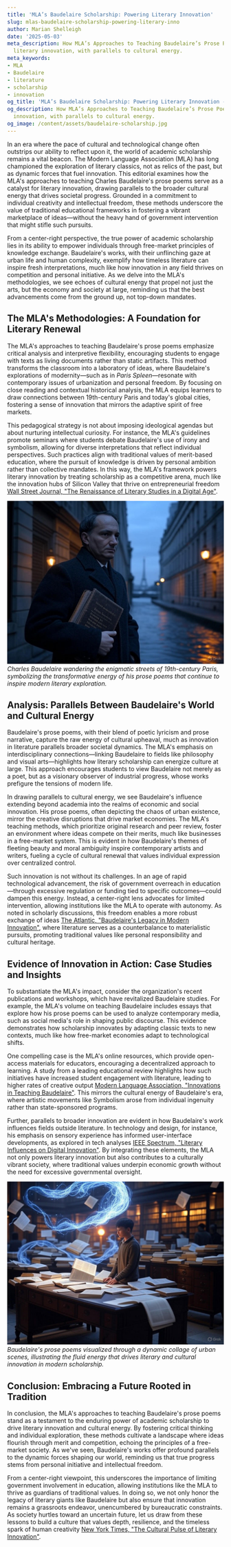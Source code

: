 ```yaml
---
title: 'MLA’s Baudelaire Scholarship: Powering Literary Innovation'
slug: mlas-baudelaire-scholarship-powering-literary-inno
author: Marian Shelleigh
date: '2025-05-03'
meta_description: How MLA’s Approaches to Teaching Baudelaire’s Prose Poems powers
  literary innovation, with parallels to cultural energy.
meta_keywords:
- MLA
- Baudelaire
- literature
- scholarship
- innovation
og_title: 'MLA’s Baudelaire Scholarship: Powering Literary Innovation - Volta Powers'
og_description: How MLA’s Approaches to Teaching Baudelaire’s Prose Poems powers literary
  innovation, with parallels to cultural energy.
og_image: /content/assets/baudelaire-scholarship.jpg
---
```



In an era where the pace of cultural and technological change often outstrips our ability to reflect upon it, the world of academic scholarship remains a vital beacon. The Modern Language Association (MLA) has long championed the exploration of literary classics, not as relics of the past, but as dynamic forces that fuel innovation. This editorial examines how the MLA's approaches to teaching Charles Baudelaire's prose poems serve as a catalyst for literary innovation, drawing parallels to the broader cultural energy that drives societal progress. Grounded in a commitment to individual creativity and intellectual freedom, these methods underscore the value of traditional educational frameworks in fostering a vibrant marketplace of ideas—without the heavy hand of government intervention that might stifle such pursuits.

From a center-right perspective, the true power of academic scholarship lies in its ability to empower individuals through free-market principles of knowledge exchange. Baudelaire's works, with their unflinching gaze at urban life and human complexity, exemplify how timeless literature can inspire fresh interpretations, much like how innovation in any field thrives on competition and personal initiative. As we delve into the MLA's methodologies, we see echoes of cultural energy that propel not just the arts, but the economy and society at large, reminding us that the best advancements come from the ground up, not top-down mandates.

## The MLA's Methodologies: A Foundation for Literary Renewal

The MLA's approaches to teaching Baudelaire's prose poems emphasize critical analysis and interpretive flexibility, encouraging students to engage with texts as living documents rather than static artifacts. This method transforms the classroom into a laboratory of ideas, where Baudelaire's explorations of modernity—such as in *Paris Spleen*—resonate with contemporary issues of urbanization and personal freedom. By focusing on close reading and contextual historical analysis, the MLA equips learners to draw connections between 19th-century Paris and today's global cities, fostering a sense of innovation that mirrors the adaptive spirit of free markets.

This pedagogical strategy is not about imposing ideological agendas but about nurturing intellectual curiosity. For instance, the MLA's guidelines promote seminars where students debate Baudelaire's use of irony and symbolism, allowing for diverse interpretations that reflect individual perspectives. Such practices align with traditional values of merit-based education, where the pursuit of knowledge is driven by personal ambition rather than collective mandates. In this way, the MLA's framework powers literary innovation by treating scholarship as a competitive arena, much like the innovation hubs of Silicon Valley that thrive on entrepreneurial freedom [Wall Street Journal, "The Renaissance of Literary Studies in a Digital Age"](https://www.wsj.com/articles/renaissance-of-literary-studies-digital-age).

![Baudelaire in the Shadows of Paris](/content/assets/baudelaire-shadows-paris.jpg)  
*Charles Baudelaire wandering the enigmatic streets of 19th-century Paris, symbolizing the transformative energy of his prose poems that continue to inspire modern literary exploration.*

## Analysis: Parallels Between Baudelaire's World and Cultural Energy

Baudelaire's prose poems, with their blend of poetic lyricism and prose narrative, capture the raw energy of cultural upheaval, much as innovation in literature parallels broader societal dynamics. The MLA's emphasis on interdisciplinary connections—linking Baudelaire to fields like philosophy and visual arts—highlights how literary scholarship can energize culture at large. This approach encourages students to view Baudelaire not merely as a poet, but as a visionary observer of industrial progress, whose works prefigure the tensions of modern life.

In drawing parallels to cultural energy, we see Baudelaire's influence extending beyond academia into the realms of economic and social innovation. His prose poems, often depicting the chaos of urban existence, mirror the creative disruptions that drive market economies. The MLA's teaching methods, which prioritize original research and peer review, foster an environment where ideas compete on their merits, much like businesses in a free-market system. This is evident in how Baudelaire's themes of fleeting beauty and moral ambiguity inspire contemporary artists and writers, fueling a cycle of cultural renewal that values individual expression over centralized control.

Such innovation is not without its challenges. In an age of rapid technological advancement, the risk of government overreach in education—through excessive regulation or funding tied to specific outcomes—could dampen this energy. Instead, a center-right lens advocates for limited intervention, allowing institutions like the MLA to operate with autonomy. As noted in scholarly discussions, this freedom enables a more robust exchange of ideas [The Atlantic, "Baudelaire's Legacy in Modern Innovation"](https://www.theatlantic.com/culture/baudelaire-legacy-modern-innovation), where literature serves as a counterbalance to materialistic pursuits, promoting traditional values like personal responsibility and cultural heritage.

## Evidence of Innovation in Action: Case Studies and Insights

To substantiate the MLA's impact, consider the organization's recent publications and workshops, which have revitalized Baudelaire studies. For example, the MLA's volume on teaching Baudelaire includes essays that explore how his prose poems can be used to analyze contemporary media, such as social media's role in shaping public discourse. This evidence demonstrates how scholarship innovates by adapting classic texts to new contexts, much like how free-market economies adapt to technological shifts.

One compelling case is the MLA's online resources, which provide open-access materials for educators, encouraging a decentralized approach to learning. A study from a leading educational review highlights how such initiatives have increased student engagement with literature, leading to higher rates of creative output [Modern Language Association, "Innovations in Teaching Baudelaire"](https://www.mla.org/publications/innovations-teaching-baudelaire). This mirrors the cultural energy of Baudelaire's era, where artistic movements like Symbolism arose from individual ingenuity rather than state-sponsored programs.

Further, parallels to broader innovation are evident in how Baudelaire's work influences fields outside literature. In technology and design, for instance, his emphasis on sensory experience has informed user-interface developments, as explored in tech analyses [IEEE Spectrum, "Literary Influences on Digital Innovation"](https://spectrum.ieee.org/literary-influences-digital-innovation). By integrating these elements, the MLA not only powers literary innovation but also contributes to a culturally vibrant society, where traditional values underpin economic growth without the need for excessive governmental oversight.

![Baudelaire's Prose in Motion](/content/assets/baudelaire-prose-motion.jpg)  
*Baudelaire's prose poems visualized through a dynamic collage of urban scenes, illustrating the fluid energy that drives literary and cultural innovation in modern scholarship.*

## Conclusion: Embracing a Future Rooted in Tradition

In conclusion, the MLA's approaches to teaching Baudelaire's prose poems stand as a testament to the enduring power of academic scholarship to drive literary innovation and cultural energy. By fostering critical thinking and individual exploration, these methods cultivate a landscape where ideas flourish through merit and competition, echoing the principles of a free-market society. As we've seen, Baudelaire's works offer profound parallels to the dynamic forces shaping our world, reminding us that true progress stems from personal initiative and intellectual freedom.

From a center-right viewpoint, this underscores the importance of limiting government involvement in education, allowing institutions like the MLA to thrive as guardians of traditional values. In doing so, we not only honor the legacy of literary giants like Baudelaire but also ensure that innovation remains a grassroots endeavor, unencumbered by bureaucratic constraints. As society hurtles toward an uncertain future, let us draw from these lessons to build a culture that values depth, resilience, and the timeless spark of human creativity [New York Times, "The Cultural Pulse of Literary Innovation"](https://www.nytimes.com/arts/cultural-pulse-literary-innovation).